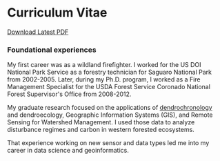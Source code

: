 # Curriculum Vitae

[Download Latest PDF](https://github.com/tyson-swetnam/home/raw/main/assets/2021-12-24-CV-Tyson-Lee-Swetnam.pdf)

### Foundational experiences

My first career was as a wildland firefighter. I worked for the US DOI National Park Service as a forestry technician for Saguaro National Park from 2002-2005. 
Later, during my Ph.D. program, I worked as a Fire Management Specialist for the USDA Forest Service Coronado National Forest Supervisor's Office from 2008-2012.

My graduate research focused on the applications of [dendrochronology](https://ltrr.arizona.edu) and dendroecology, Geographic Information Systems (GIS), and Remote Sensing for Watershed Management. I used those data to analyze disturbance regimes and carbon in western forested ecosystems. 

That experience working on new sensor and data types led me into my career in data science and geoinformatics.
